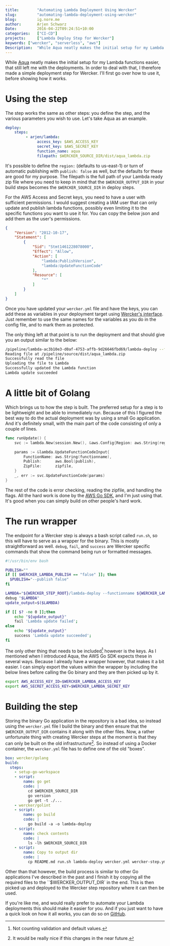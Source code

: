 ```yaml
---
title:        "Automating Lambda Deployment Using Wercker"
slug:         "automating-lambda-deployment-using-wercker"
blog:         ig.nore.me  
author:       Arjen Schwarz  
Date:         2016-04-22T09:24:51+10:00
categories:   ["CI-CD"]
projects:     ["Lambda Deploy Step for Wercker"]
keywords: ["wercker", "serverless", "aws"]
Description:  "While Aqua neatly makes the initial setup for my Lambda functions easier, that still left me with the deployments. In order to deal with that, I therefore made a simple deployment step for Wercker. I'll first go over how to use it, before showing how it works."
---
```


While [Aqua][aquapost] neatly makes the initial setup for my Lambda functions easier, that still left me with the deployments. In order to deal with that, I therefore made a simple deployment step for Wercker. I'll first go over how to use it, before showing how it works.

# Using the step

The step works the same as other steps: you define the step, and the various parameters you wish to use. Let's take Aqua as an example.

```yaml
deploy:
    steps:
         - arjen/lambda:
              access_key: $AWS_ACCESS_KEY
              secret_key: $AWS_SECRET_KEY
              function_name: aqua
              filepath: $WERCKER_SOURCE_DIR/dist/aqua_lambda.zip
```

It's possible to define the `region:` (defaults to us-east-1) or turn of automatic publishing with `publish: false` as well, but the defaults for these are good for my purpose. The filepath is the full path of your Lambda ready zip file where you need to keep in mind that the `$WERCKER_OUTPUT_DIR` in your build steps becomes the `$WERCKER_SOURCE_DIR` in deploy steps.

For the AWS Access and Secret keys, you need to have a user with sufficient permissions. I would suggest creating a IAM user that can only update and publish lambda functions, possibly even limiting it to the specific functions you want to use it for. You can copy the below json and add them as the user's permissions.

```json
{
    "Version": "2012-10-17",
    "Statement": [
        {
            "Sid": "Stmt1461228078000",
            "Effect": "Allow",
            "Action": [
                "lambda:PublishVersion",
                "lambda:UpdateFunctionCode"
            ],
            "Resource": [
                "*"
            ]
        }
    ]
}
```

Once you have updated your `wercker.yml` file and have the keys, you can add these as variables in your deployment target using [Wercker's interface][stepconfig]. Just remember to use the same names for the variables as you do in the config file, and to mark them as protected.

The only thing left at that point is to run the deployment and that should give you an output similar to the below:

```bash
/pipeline/lambda-ac3b10e3-d0af-4753-affb-9d26646fbd69/lambda-deploy --functionname aqua --region us-east-1 --filepath /pipeline/source/dist/aqua_lambda.zip
Reading file at /pipeline/source/dist/aqua_lambda.zip
Successfully read the file
Uploading the file to Lambda
Successfully updated the Lambda function
Lambda update succeeded
```

# A little bit of Golang

Which brings us to how the step is built. The preferred setup for a step is to be lightweight and be able to immediately run. Because of this I figured the best way to do the actual deployment was by using a small Go application. And it's definitely small, with the main part of the code consisting of only a couple of lines.

```go
func runUpdate() {
	svc := lambda.New(session.New(), &aws.Config{Region: aws.String(region)})

	params := &lambda.UpdateFunctionCodeInput{
		FunctionName: aws.String(functionname),
		Publish:      aws.Bool(publish),
		ZipFile:      zipfile,
	}
	_, err := svc.UpdateFunctionCode(params)
}
```

The rest of the code is error checking, reading the zipfile, and handling the flags. All the hard work is done by the [AWS Go SDK][gosdk], and I'm just using that. It's good when you can simply build on other people's hard work.

# The run wrapper

The endpoint for a Wercker step is always a bash script called `run.sh`, so this will have to serve as a wrapper for the binary. This is mostly straightforward as well. `debug`, `fail`, and `success` are Wercker specific commands that show the command being run or formatted messages.

```bash
#!/usr/bin/env bash

PUBLISH=""
if [[ $WERCKER_LAMBDA_PUBLISH == "false" ]]; then
  $PUBLISH="--publish false"
fi

LAMBDA="${WERCKER_STEP_ROOT}/lambda-deploy --functionname ${WERCKER_LAMBDA_FUNCTION_NAME} --region ${WERCKER_LAMBDA_REGION} --filepath ${WERCKER_LAMBDA_FILEPATH} ${PUBLISH}"
debug "$LAMBDA"
update_output=$($LAMBDA)

if [[ $? -ne 0 ]];then
    echo "${update_output}"
    fail 'Lambda update failed';
else
    echo "${update_output}"
    success 'Lambda update succeeded';
fi
```

The only other thing that needs to be included[^validation] however is the keys. As I mentioned when I introduced Aqua, the AWS Go SDK expects these in several ways. Because I already have a wrapper however, that makes it a bit easier. I can simply export the values within the wrapper by including the below lines before calling the Go binary and they are then picked up by it.

```bash
export AWS_ACCESS_KEY_ID=$WERCKER_LAMBDA_ACCESS_KEY
export AWS_SECRET_ACCESS_KEY=$WERCKER_LAMBDA_SECRET_KEY
```

# Building the step

Storing the binary Go application in the repository is a bad idea, so instead using the `wercker.yml` file I build the binary and then ensure that the `$WERCKER_OUTPUT_DIR` contains it along with the other files. Now, a rather unfortunate thing with creating Wercker steps at the moment is that they can only be built on the old infrastructure[^oldstuff]. So instead of using a Docker container, the `wercker.yml` file has to define one of the old "boxes".

```yaml
box: wercker/golang
build:
  steps:
    - setup-go-workspace
    - script:
        name: go get
        code: |
          cd $WERCKER_SOURCE_DIR
          go version
          go get -t ./...
    - wercker/golint
    - script:
        name: go build
        code: |
          go build -a -o lambda-deploy
    - script:
        name: check contents
        code: |
          ls -lh $WERCKER_SOURCE_DIR
    - script:
        name: Copy to output dir
        code: |
          cp README.md run.sh lambda-deploy wercker.yml wercker-step.yml $WERCKER_OUTPUT_DIR
```

Other than that however, the build process is similar to other Go applications I've described in the past and I finish it by copying all the required files to the ``$WERCKER_OUTPUT_DIR` in the end. This is then picked up and deployed to the Wercker step repository where it can then be used.

If you're like me, and would really prefer to automate your Lambda deployments this should make it easier for you. And if you just want to have a quick look on how it all works, you can do so on [GitHub][github].

[aquapost]: https://ig.nore.me/2016/04/aqua-easy-api-gateway-creation/

[gosdk]: https://github.com/aws/aws-sdk-go

[stepconfig]: http://devcenter.wercker.com/docs/environment-variables/creating-env-vars.html#text-env-var

[^oldstuff]: It would be really nice if this changes in the near future.

[^validation]: Not counting validation and default values.

[github]: https://github.com/ArjenSchwarz/wercker-step-deploy-lambda
